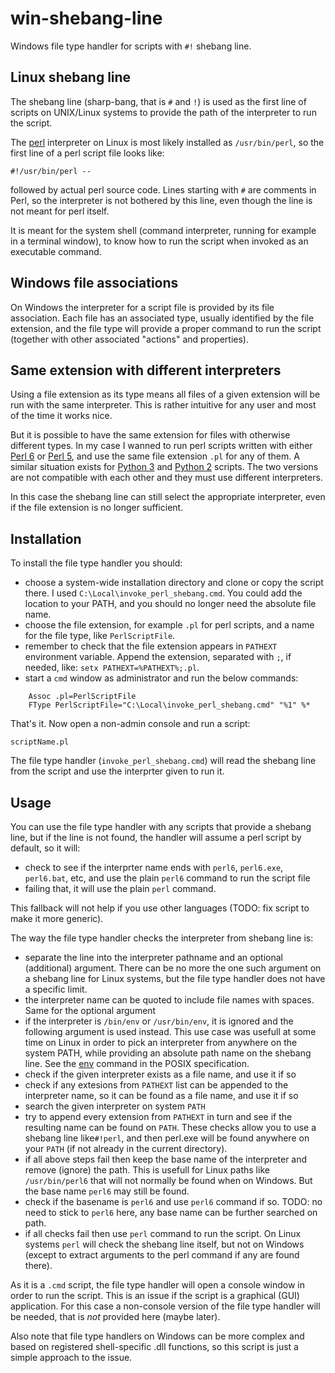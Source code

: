 # win-shebang-line
Windows file type handler for scripts with `#!` shebang line.

## Linux shebang line
The shebang line (sharp-bang, that is `#` and `!`) is used as the first line of scripts on UNIX/Linux systems to provide the path of the interpreter to run the script.

The [perl](http://www.perl.org/) interpreter on Linux is most likely installed as `/usr/bin/perl`, so the first line of a perl script file looks like:
```
#!/usr/bin/perl --
```
followed by actual perl source code. Lines starting with `#` are comments in Perl, so the interpreter is not bothered by this line, even though the line is not meant for perl itself.

It is meant for the system shell (command interpreter, running for example in a terminal window), to know how to run the script when invoked as an executable command.

## Windows file associations
On Windows the interpreter for a script file is provided by its file association. Each file has an associated type, usually identified by the file extension, and the file type will provide a proper command to run the script (together with other associated "actions" and properties).

## Same extension with different interpreters
Using a file extension as its type means all files of a given extension will be run with the same interpreter. This is rather intuitive for any user and most of the time it works nice.

But it is possible to have the same extension for files with otherwise different types. In my case I wanned to run perl scripts written with either [Perl 6](https://perl6.org) or [Perl 5](http://www.perl.org/), and use the same file extension `.pl` for any of them. A similar situation exists for [Python 3](https://docs.python.org/3/) and [Python 2](https://docs.python.org/2/) scripts. The two versions are not compatible with each other and they must use different interpreters.

In this case the shebang line can still select the appropriate interpreter, even if the file extension is no longer sufficient.

## Installation
To install the file type handler you should:
- choose a system-wide installation directory and clone or copy the script there. I used `C:\Local\invoke_perl_shebang.cmd`. You could add the location to your PATH, and you should no longer need the absolute file name.
- choose the file extension, for example `.pl` for perl scripts, and a name for the file type, like `PerlScriptFile`.
- remember to check that the file extension appears in `PATHEXT` environment variable. Append the extension, separated with `;`, if needed, like: `setx PATHEXT=%PATHEXT%;.pl`.
- start a `cmd` window as administrator and run the below commands:
```
    Assoc .pl=PerlScriptFile
    FType PerlScriptFile="C:\Local\invoke_perl_shebang.cmd" "%1" %*
```
That's it. Now open a non-admin console and run a script:
```
scriptName.pl
```

The file type handler (`invoke_perl_shebang.cmd`) will read the shebang line from the script and use the interprter given to run it.

## Usage
You can use the file type handler with any scripts that provide a shebang line, but if the line is not found, the handler will assume a perl script by default, so it will:
- check to see if the interprter name ends with `perl6`, `perl6.exe`, `perl6.bat`, etc, and use the plain `perl6` command to run the script file
- failing that, it will use the plain `perl` command.

This fallback will not help if you use other languages (TODO: fix script to make it more generic).

The way the file type handler checks the interpreter from shebang line is:
- separate the line into the interpreter pathname and an optional (additional) argument. There can be no more the one such argument on a shebang line for Linux systems, but the file type handler does not have a specific limit.
- the interpreter name can be quoted to include file names with spaces. Same for the optional argument
- if the interpreter is `/bin/env` or `/usr/bin/env`, it is ignored and the following argument is used instead. This use case was usefull at some time on Linux in order to pick an interpreter from anywhere on the system PATH, while providing an absolute path name on the shebang line. See the [env](http://pubs.opengroup.org/onlinepubs/9699919799/utilities/env.html) command in the POSIX specification.
- check if the given interpreter exists as a file name, and use it if so
- check if any extesions from `PATHEXT` list can be appended to the interpreter name, so it can be found as a file name, and use it if so
- search the given interpreter on system `PATH`
- try to append every extension from `PATHEXT` in turn and see if the resulting name can be found on `PATH`. These checks allow you to use a shebang line like`#!perl`, and then perl.exe will be found anywhere on your `PATH` (if not already in the current directory).
- if all above steps fail then keep the base name of the interpreter and remove (ignore) the path. This is usefull for Linux paths like `/usr/bin/perl6` that will not normally be found when on Windows. But the base name `perl6` may still be found.
- check if the basename is `perl6` and use `perl6` command if so. TODO: no need to stick to `perl6` here, any base name can be further searched on path.
- if all checks fail then use `perl` command to run the script. On Linux systems `perl` will check the shebang line itself, but not on Windows (except to extract arguments to the perl command if any are found there).

As it is a `.cmd` script, the file type handler will open a console window in order to run the script. This is an issue if the script is a graphical (GUI) application. For this case a non-console version of the file type handler will be needed, that is _not_ provided here (maybe later).

Also note that file type handlers on Windows can be more complex and based on registered shell-specific .dll functions, so this script is just a simple approach to the issue.
